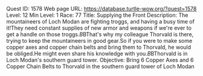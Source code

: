 Quest ID: 1578
Web page URL: https://database.turtle-wow.org/?quest=1578
Level: 12
Min Level: 1
Race: 77
Title: Supplying the Front
Description: The mountaineers of Loch Modan are fighting troggs, and having a busy time of it!They need constant supplies of new armor and weapons if we're ever to get a handle on those troggs.$B$BThat's why my colleague Thorvald is there, trying to keep the mountaineers in good gear.So if you were to make some copper axes and copper chain belts and bring them to Thorvald, he would be obliged.He might even share his knowledge with you.$B$BThorvald is in Loch Modan's southern guard tower.
Objective: Bring 6 Copper Axes and 6 Copper Chain Belts to Thorvald in the southern guard tower of Loch Modan

